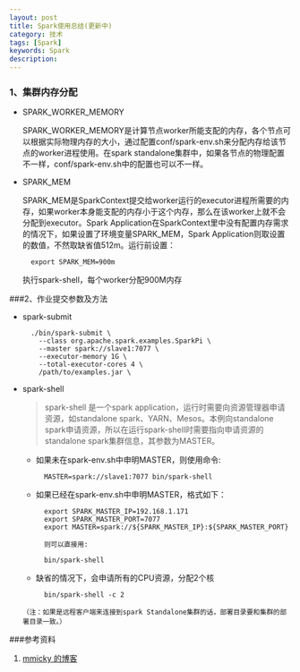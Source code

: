 ```yaml
---
layout: post
title: Spark使用总结(更新中)
category: 技术
tags: [Spark]
keywords: Spark
description: 
---
```

### 1、集群内存分配


- SPARK_WORKER_MEMORY

	 SPARK_WORKER_MEMORY是计算节点worker所能支配的内存，各个节点可以根据实际物理内存的大小，通过配置conf/spark-env.sh来分配内存给该节点的worker进程使用。在spark standalone集群中，如果各节点的物理配置不一样，conf/spark-env.sh中的配置也可以不一样。

- SPARK_MEM

	SPARK_MEM是SparkContext提交给worker运行的executor进程所需要的内存，如果worker本身能支配的内存小于这个内存，那么在该worker上就不会分配到executor。Spark Application在SparkContext里中没有配置内存需求的情况下，如果设置了环境变量SPARK_MEM，Spark Application则取设置的数值，不然取缺省值512m。运行前设置：

		export SPARK_MEM=900m			
	执行spark-shell，每个worker分配900M内存

###2、作业提交参数及方法

- spark-submit

		./bin/spark-submit \
		  --class org.apache.spark.examples.SparkPi \
		  --master spark://slave1:7077 \
		  --executor-memory 1G \
		  --total-executor-cores 4 \
		  /path/to/examples.jar \

- spark-shell

	> spark-shell 是一个spark application，运行时需要向资源管理器申请资源，如standalone spark、YARN、Mesos。本例向standalone spark申请资源，所以在运行spark-shell时需要指向申请资源的standalone spark集群信息，其参数为MASTER。
	- 如果未在spark-env.sh中申明MASTER，则使用命令:

			MASTER=spark://slave1:7077 bin/spark-shell
	- 如果已经在spark-env.sh中申明MASTER，格式如下：

			export SPARK_MASTER_IP=192.168.1.171
			export SPARK_MASTER_PORT=7077
			export MASTER=spark://${SPARK_MASTER_IP}:${SPARK_MASTER_PORT}

			则可以直接用: 
	
			bin/spark-shell
			
	- 缺省的情况下，会申请所有的CPU资源，分配2个核
	
			bin/spark-shell -c 2
	
	`（注：如果是远程客户端来连接到spark Standalone集群的话，部署目录要和集群的部署目录一致。）`
	
###参考资料
1. [mmicky 的博客](http://mmicky.blog.163.com/)